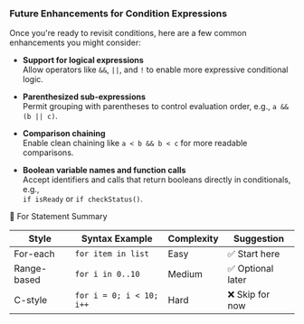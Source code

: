 ### Future Enhancements for Condition Expressions

Once you're ready to revisit conditions, here are a few common enhancements you might consider:

- **Support for logical expressions**  
  Allow operators like `&&`, `||`, and `!` to enable more expressive conditional logic.

- **Parenthesized sub-expressions**  
  Permit grouping with parentheses to control evaluation order, e.g., `a && (b || c)`.

- **Comparison chaining**  
  Enable clean chaining like `a < b && b < c` for more readable comparisons.

- **Boolean variable names and function calls**  
  Accept identifiers and calls that return booleans directly in conditionals, e.g.,  
  `if isReady` or `if checkStatus()`.

🌟 For Statement Summary

| Style       | Syntax Example           | Complexity | Suggestion       |
| ----------- | ------------------------ | ---------- | ---------------- |
| For-each    | `for item in list`       | Easy       | ✅ Start here     |
| Range-based | `for i in 0..10`         | Medium     | ✅ Optional later |
| C-style     | `for i = 0; i < 10; i++` | Hard       | ❌ Skip for now   |
